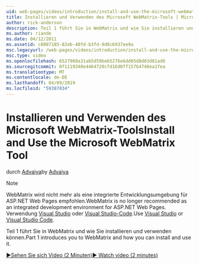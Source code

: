 ```yaml
---
uid: web-pages/videos/introduction/install-and-use-the-microsoft-webmatrix-tool
title: Installieren und Verwenden des Microsoft WebMatrix-Tools | Microsoft-Dokumentation
author: rick-anderson
description: Teil 1 führt Sie in WebMatrix und wie Sie installieren und verwenden können.
ms.author: riande
ms.date: 04/12/2011
ms.assetid: c0087185-82eb-40fd-b3fd-9d0c6937ee9a
msc.legacyurl: /web-pages/videos/introduction/install-and-use-the-microsoft-webmatrix-tool
msc.type: video
ms.openlocfilehash: 6527960a31ab5d59beb5276e6dd05d8d03d81ad6
ms.sourcegitcommit: 0f1119340e4464720cfd16d0ff15764746ea1fea
ms.translationtype: MT
ms.contentlocale: de-DE
ms.lasthandoff: 04/09/2019
ms.locfileid: "59387034"
---
```

# <a name="install-and-use-the-microsoft-webmatrix-tool"></a><span data-ttu-id="e11a8-103">Installieren und Verwenden des Microsoft WebMatrix-Tools</span><span class="sxs-lookup"><span data-stu-id="e11a8-103">Install and Use the Microsoft WebMatrix Tool</span></span>

<span data-ttu-id="e11a8-104">durch [Advaiya](https://twitter.com/Advaiyasolns)</span><span class="sxs-lookup"><span data-stu-id="e11a8-104">by [Advaiya](https://twitter.com/Advaiyasolns)</span></span>

> [!NOTE] 
> <span data-ttu-id="e11a8-105">WebMatrix wird nicht mehr als eine integrierte Entwicklungsumgebung für ASP.NET Web Pages empfohlen.</span><span class="sxs-lookup"><span data-stu-id="e11a8-105">WebMatrix is no longer recommended as an integrated development environment for ASP.NET Web Pages.</span></span> <span data-ttu-id="e11a8-106">Verwendung [Visual Studio](xref:aspnet/web-pages/overview/getting-started/program-asp-net-web-pages-in-visual-studio) oder [Visual Studio-Code](https://code.visualstudio.com/).</span><span class="sxs-lookup"><span data-stu-id="e11a8-106">Use [Visual Studio](xref:aspnet/web-pages/overview/getting-started/program-asp-net-web-pages-in-visual-studio) or [Visual Studio Code](https://code.visualstudio.com/).</span></span>


<span data-ttu-id="e11a8-107">Teil 1 führt Sie in WebMatrix und wie Sie installieren und verwenden können.</span><span class="sxs-lookup"><span data-stu-id="e11a8-107">Part 1 introduces you to WebMatrix and how you can install and use it.</span></span>

[<span data-ttu-id="e11a8-108">&#9654;Sehen Sie sich Video (2 Minuten)</span><span class="sxs-lookup"><span data-stu-id="e11a8-108">&#9654; Watch video (2 minutes)</span></span>](https://channel9.msdn.com/Blogs/ASP-NET-Site-Videos/install-and-use-the-microsoft-webmatrix-tool)
